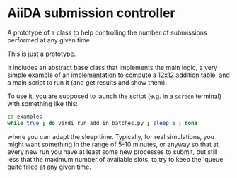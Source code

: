 # AiiDA submission controller

A prototype of a class to help controlling the number of submissions performed at any given time.

This is just a prototype.

It includes an abstract base class that implements the main logic, a very simple example of an implementation
to compute a 12x12 addition table, and a main script to run it (and get results and show them).

To use it, you are supposed to launch the script (e.g. in a `screen` terminal) with something like this:
```bash
cd examples
while true ; do verdi run add_in_batches.py ; sleep 5 ; done
```
where you can adapt the sleep time.
Typically, for real simulations, you might want something in the
range of 5-10 minutes, or anyway so that at every new run you have at least some new processes to submit,
but still less that the maximum number of available slots, to try to keep the 'queue' quite filled at any
given time.
